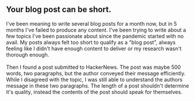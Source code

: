 ## Your blog post can be short.<br>



<div>I've been meaning to write several blog posts for a month now, but in 5 months I've failed to produce any content. I've been trying to write about a few topics I've been passionate about since the pandemic started with no avail. My posts always felt too short to qualify as a "blog post", always feeling like I didn't have enough content to deliver or my research wasn't thorough enough. <br></div>

<div><br></div>

<div>Then I found a post submitted to HackerNews. The post was maybe 500 words, two paragraphs, but the author conveyed their message efficiently. While I disagreed with the topic, I was still able to understand the authors message in these two paragraphs. The length of a post shouldn't determine it's quality, instead the contents of the post should speak for themselves. <br></div>

